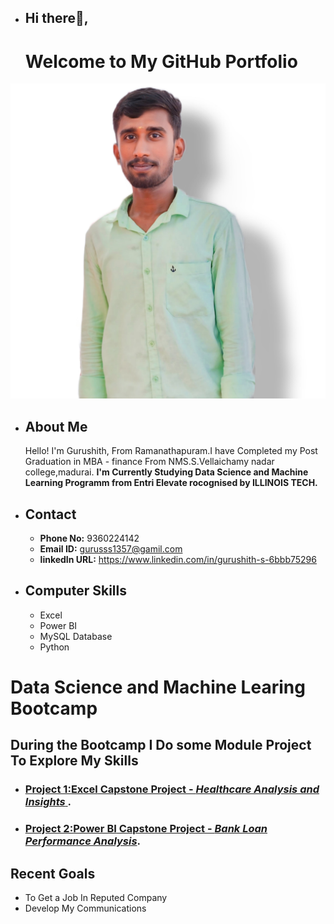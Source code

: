 - ## Hi there👋, 
  # Welcome to My GitHub Portfolio
 ![Gurushith](https://github.com/Gurudsml/Gurudsml/blob/main/Gurus.jpg)
- ## About Me
  Hello! I'm Gurushith, From Ramanathapuram.I have Completed my Post Graduation in MBA - finance From NMS.S.Vellaichamy nadar college,madurai.
 **I'm Currently Studying Data Science and Machine Learning Programm from Entri Elevate rocognised by ILLINOIS TECH.** 
- ## Contact
  - **Phone No:** 9360224142
  - **Email ID:** gurusss1357@gamil.com
  - **linkedIn URL:** https://www.linkedin.com/in/gurushith-s-6bbb75296
- ## Computer Skills
   - Excel
   - Power BI
   - MySQL Database
   - Python
# Data Science and Machine Learing Bootcamp
 ## During the Bootcamp I Do some Module Project To Explore My Skills
- ### [Project 1:**Excel** Capstone Project - *Healthcare Analysis and Insights* ](https://github.com/Gurudsml/Excel-Healthcae-Insights).
- ### [Project 2:**Power BI** Capstone Project - *Bank Loan Performance Analysis*](https://github.com/Gurudsml/Power-BI-Module-Project).
 ## Recent Goals
  - To Get a Job In Reputed Company
  - Develop My Communications
     

<!---
Gurudsml/Gurudsml is a ✨ special ✨ repository because its `README.md` (this file) appears on your GitHub profile.
You can click the Preview link to take a look at your changes.
--->

